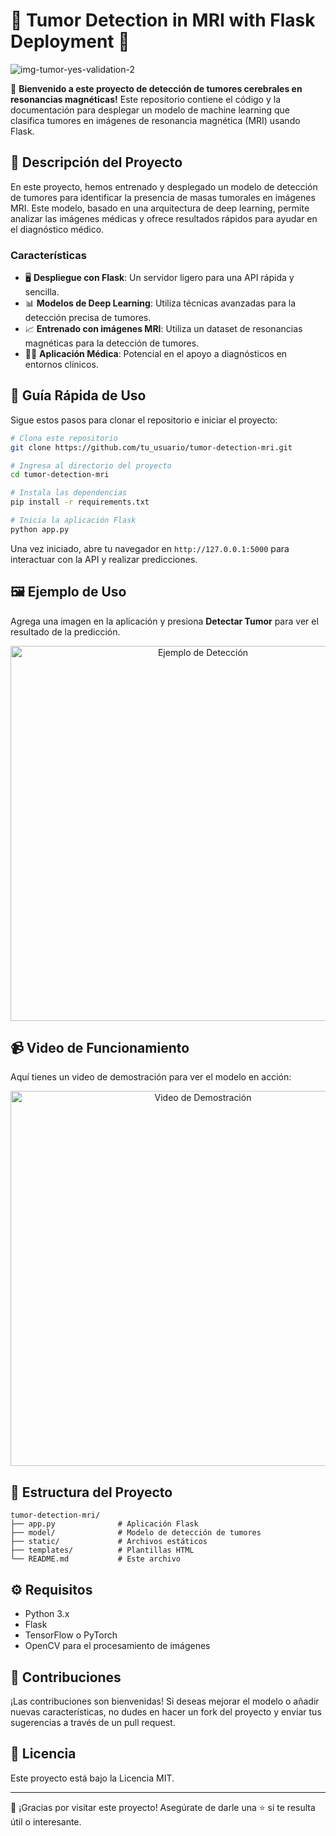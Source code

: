 # 🧠 Tumor Detection in MRI with Flask Deployment 🎉

![img-tumor-yes-validation-2](https://github.com/user-attachments/assets/4868d1c0-c9b1-4279-b072-d0862ce207fc)

🚀 **Bienvenido a este proyecto de detección de tumores cerebrales en resonancias magnéticas!** Este repositorio contiene el código y la documentación para desplegar un modelo de machine learning que clasifica tumores en imágenes de resonancia magnética (MRI) usando Flask.

## 📜 Descripción del Proyecto
En este proyecto, hemos entrenado y desplegado un modelo de detección de tumores para identificar la presencia de masas tumorales en imágenes MRI. Este modelo, basado en una arquitectura de deep learning, permite analizar las imágenes médicas y ofrece resultados rápidos para ayudar en el diagnóstico médico.

### Características
- 🖥️ **Despliegue con Flask**: Un servidor ligero para una API rápida y sencilla.
- 📊 **Modelos de Deep Learning**: Utiliza técnicas avanzadas para la detección precisa de tumores.
- 📈 **Entrenado con imágenes MRI**: Utiliza un dataset de resonancias magnéticas para la detección de tumores.
- 👩‍⚕️ **Aplicación Médica**: Potencial en el apoyo a diagnósticos en entornos clínicos.

## 🚀 Guía Rápida de Uso
Sigue estos pasos para clonar el repositorio e iniciar el proyecto:

```bash
# Clona este repositorio
git clone https://github.com/tu_usuario/tumor-detection-mri.git

# Ingresa al directorio del proyecto
cd tumor-detection-mri

# Instala las dependencias
pip install -r requirements.txt

# Inicia la aplicación Flask
python app.py
```

Una vez iniciado, abre tu navegador en `http://127.0.0.1:5000` para interactuar con la API y realizar predicciones.

## 🖼️ Ejemplo de Uso
Agrega una imagen en la aplicación y presiona **Detectar Tumor** para ver el resultado de la predicción.

<p align="center">
  <img src="https://your-image-url-here.png" alt="Ejemplo de Detección" width="600"/>
</p>

## 📹 Video de Funcionamiento
Aquí tienes un video de demostración para ver el modelo en acción:

<p align="center">
  <a href="https://your-video-url-here.mp4"><img src="https://your-thumbnail-url-here.png" alt="Video de Demostración" width="600"/></a>
</p>

## 📁 Estructura del Proyecto
```
tumor-detection-mri/
├── app.py              # Aplicación Flask
├── model/              # Modelo de detección de tumores
├── static/             # Archivos estáticos
├── templates/          # Plantillas HTML
└── README.md           # Este archivo
```

## ⚙️ Requisitos
- Python 3.x
- Flask
- TensorFlow o PyTorch
- OpenCV para el procesamiento de imágenes

## 🤝 Contribuciones
¡Las contribuciones son bienvenidas! Si deseas mejorar el modelo o añadir nuevas características, no dudes en hacer un fork del proyecto y enviar tus sugerencias a través de un pull request.

## 📄 Licencia
Este proyecto está bajo la Licencia MIT.

---

🎉 ¡Gracias por visitar este proyecto! Asegúrate de darle una ⭐ si te resulta útil o interesante.
